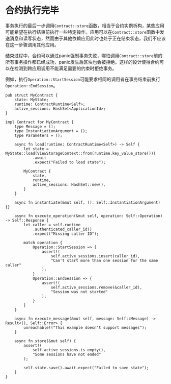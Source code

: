 # 合约执行完毕

事务执行的最后一步调用`Contract::store`函数，相当于合约实例析构，某些应用可能希望在执行结束前执行一些特定操作。应用可以在`Contract::store`函数中发送消息和读写状态，然而由于其他依赖应用此时也处于正在结束状态，我们不应该在这一步骤调用其他应用。

结束过程中，合约可以通过panic强制事务失败，哪怕调用`Contract::store`前的所有事务操作都已经成功，panic发生后区块也会被拒绝。这样的设计使得合约可以在检测到跨应用调用不能满足需要的约束时拒绝事务。

例如，执行`Operation::StartSession`可能要求相同的调用者在事务结束前执行`Operation::EndSession`。

```rust,ignore
pub struct MyContract {
    state: MyState;
    runtime: ContractRuntime<Self>;
    active_sessions: HashSet<ApplicationId>;
}

impl Contract for MyContract {
    type Message = ();
    type InstantiationArgument = ();
    type Parameters = ();

    async fn load(runtime: ContractRuntime<Self>) -> Self {
        let state = MyState::load(ViewStorageContext::from(runtime.key_value_store()))
            .await
            .expect("Failed to load state");

        MyContract {
            state,
            runtime,
            active_sessions: HashSet::new(),
        }
    }

    async fn instantiate(&mut self, (): Self::InstantiationArgument) {}

    async fn execute_operation(&mut self, operation: Self::Operation) -> Self::Response {
        let caller = self.runtime
            .authenticated_caller_id()
            .expect("Missing caller ID");

        match operation {
            Operation::StartSession => {
                assert!(
                    self.active_sessions.insert(caller_id),
                    "Can't start more than one session for the same caller"
                );
            }
            Operation::EndSession => {
                assert!(
                    self.active_sessions.remove(&caller_id),
                    "Session was not started"
                );
            }
        }
    }

    async fn execute_message(&mut self, message: Self::Message) -> Result<(), Self::Error> {
        unreachable!("This example doesn't support messages");
    }

    async fn store(&mut self) {
        assert!(
            self.active_sessions.is_empty(),
            "Some sessions have not ended"
        );

        self.state.save().await.expect("Failed to save state");
    }
}
```
